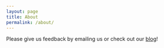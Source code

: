 ```yaml
---
layout: page
title: About
permalink: /about/
---
```


Please give us feedback by emailing us or check out our [blog](/blog)!


